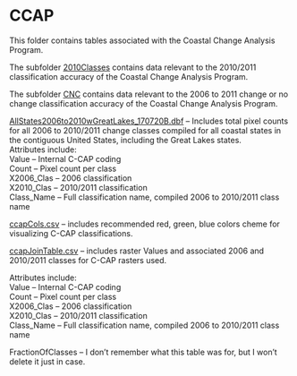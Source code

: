 # CCAP

This folder contains tables associated with the Coastal Change Analysis Program.

The subfolder [2010Classes](https://github.com/Smithsonian/Coastal-Wetland-NGGI-Sensitivity-Analysis/tree/master/data/WetlandArea/CCAP/2010Classes) contains data relevant to the 2010/2011 classification accuracy of the Coastal Change Analysis Program.  

The subfolder [CNC](https://github.com/Smithsonian/Coastal-Wetland-NGGI-Sensitivity-Analysis/tree/master/data/WetlandArea/CCAP/CNC) contains data relevant to the 2006 to 2011 change or no change classification accuracy of the Coastal Change Analysis Program.  

[AllStates2006to2010wGreatLakes_170720B.dbf](https://github.com/Smithsonian/Coastal-Wetland-NGGI-Sensitivity-Analysis/blob/master/data/WetlandArea/CCAP/AllStates2006to2010wGreatLakes_170720B.dbf) – Includes total pixel counts for all 2006 to 2010/2011 change classes compiled for all coastal states in the contiguous United States, including the Great Lakes states.  
Attributes include:  
Value – Internal C-CAP coding  
Count – Pixel count per class  
X2006_Clas – 2006 classification  
X2010_Clas – 2010/2011 classification  
Class_Name – Full classification name, compiled 2006 to 2010/2011 class name  

[ccapCols.csv](https://github.com/Smithsonian/Coastal-Wetland-NGGI-Sensitivity-Analysis/blob/master/data/WetlandArea/CCAP/ccapCols.csv) – includes recommended red, green, blue colors cheme for visualizing C-CAP classifications.  

[ccapJoinTable.csv](https://github.com/Smithsonian/Coastal-Wetland-NGGI-Sensitivity-Analysis/blob/master/data/WetlandArea/CCAP/ccapJoinTable.csv) – includes raster Values and associated 2006 and 2010/2011 classes for C-CAP rasters used.  

Attributes include:  
Value – Internal C-CAP coding  
Count – Pixel count per class  
X2006_Clas – 2006 classification  
X2010_Clas – 2010/2011 classification  
Class_Name – Full classification name, compiled 2006 to 2010/2011 class name  

FractionOfClasses – I don’t remember what this table was for, but I won’t delete it just in case.
